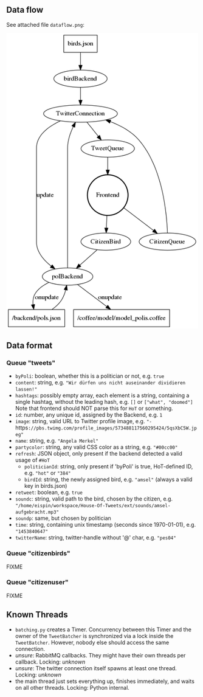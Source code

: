 ## Data flow

See attached file `dataflow.png`:

![](dataflow.png)

## Data format

### Queue "tweets"

- `byPoli`: boolean, whether this is a politician or not, e.g. `true`
- `content`: string, e.g. `"Wir dürfen uns nicht auseinander dividieren lassen!"`
- `hashtags`: possibly empty array, each element is a string, containing a single hashtag, without the leading hash, e.g. `[]` or `["what", "doomed"]`
    Note that frontend should NOT parse this for `HoT` or something.
- `id`: number, any unique id, assigned by the Backend, e.g. `1`
- `image`: string, valid URL to Twitter profile image, e.g. `"- `https`://pbs.twimg.com/profile_images/573488117560295424/5qsXbC5W.jpeg"`
- `name`: string, e.g. `"Angela Merkel"`
- `partycolor`: string, any valid CSS color as a string, e.g. `"#00cc00"`
- `refresh`: JSON object, only present if the backend detected a valid usage of `#HoT`
    - `politicianId`: string, only present if 'byPoli' is true, HoT-defined ID, e.g. `"hot"` or `"384"`
    - `birdId`: string, the newly assigned bird, e.g. `"amsel"` (always a valid key in birds.json)
- `retweet`: boolean, e.g. `true`
- `soundc`: string, valid path to the bird, chosen by the citizen, e.g. `"/home/eispin/workspace/House-Of-Tweets/ext/sounds/amsel-aufgebracht.mp3"`
- `soundp`: same, but chosen by politician
- `time`: string, containing unix timestamp (seconds since 1970-01-01), e.g. `"1453840647"`
- `twitterName`: string, twitter-handle without '@' char, e.g. `"pes04"`

### Queue "citizenbirds"

FIXME

### Queue "citizenuser"

FIXME

## Known Threads

- `batching.py` creates a Timer.  Concurrency between this Timer and the owner of the `TweetBatcher` is synchronized
  via a lock inside the `TweetBatcher`.  However, nobody else should access the same connection.
- *unsure*: RabbitMQ callbacks. They might have their own threads per callback. Locking: *unknown*
- *unsure*: The twitter connection itself spawns at least one thread. Locking: *unknown*
- the main thread just sets everything up, finishes immediately, and waits on all other threads.
  Locking: Python internal.
